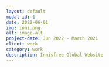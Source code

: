 ```yaml
---
layout: default
modal-id: 1
date: 2022-06-01
img: inni.png
alt: image-alt
project-date: Jun 2022 - March 2021
client: work
category: work
description: Innisfree Global Website
---
```

